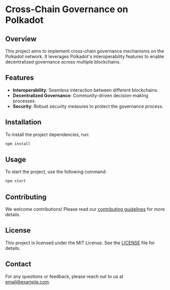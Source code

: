 # Cross-Chain Governance on Polkadot

## Overview
This project aims to implement cross-chain governance mechanisms on the Polkadot network. It leverages Polkadot's interoperability features to enable decentralized governance across multiple blockchains.

## Features
- **Interoperability**: Seamless interaction between different blockchains.
- **Decentralized Governance**: Community-driven decision-making processes.
- **Security**: Robust security measures to protect the governance process.

## Installation
To install the project dependencies, run:
```bash
npm install
```

## Usage
To start the project, use the following command:
```bash
npm start
```

## Contributing
We welcome contributions! Please read our [contributing guidelines](CONTRIBUTING.md) for more details.

## License
This project is licensed under the MIT License. See the [LICENSE](LICENSE) file for details.

## Contact
For any questions or feedback, please reach out to us at [email@example.com](mailto:fyattani@gmail.com).

